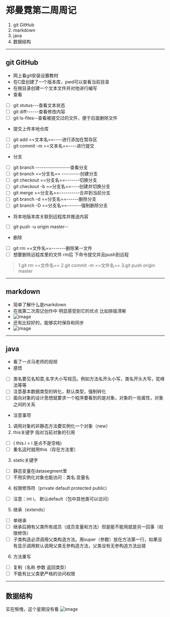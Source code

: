 # 郑曼霓第二周周记
1. git GitHub
2. markdown
3. java
4. 数据结构

---

## git GitHub
- 网上看git安装设置教材
- 在C盘创建了一个版本库，pwd可以查看当前目录
- 在根目录创建一个文本文件并对他进行编写
- 查看
- [ ] git stutus---查看文本状态
- [ ] git diff------查看修改内容
- [ ] git ls-files--查看被提交过的文件，便于后面删除文件
- 提交上传本地仓库
- [ ] git add ==文本名==----进行添加在暂存区
- [ ] git commit -m ==文本名==----进行提交
- 分支
- [ ]  git branch   -----------------查看分支
- [ ]  git branch ==分支名== ---------创建分支
- [ ]  git  checkout ==分支名==-------切换分支
- [ ]  git checkout -b ==分支名==----创建并切换分支
- [ ]  git merge ==分支名==----------合并到当前分支
- [ ]  git branch -d ==分支名==------删除分支
- [ ]  git branch -D ==分支名==-------强制删除分支
- 将本地版本库关联到远程库并推送内容
- [ ]  git push -u origin master--
- 删除
- [ ]  git rm ==文件名==-------删除某一文件
- [ ]  想要删除远程库里的文件 rm后 下命令提交并且push到远程
> 1.git rm ==文件名==
2.git commit -m ==文件名==
3.git push origin master

---
## markdown
- 简单了解什么是markdown
- 在我第二次周记创作中 明显感受到它的优点 比如排版清晰
- ![image](https://note.youdao.com/yws/public/resource/6a6f9c86b9bffcca05b0a7569a282cf5/xmlnote/8C1B66DFDBA6414188BB3FAF9B815E1C/208)
- 还有比较好的，能够实时保存和同步
- ![image](https://note.youdao.com/yws/public/resource/6a6f9c86b9bffcca05b0a7569a282cf5/xmlnote/628081BFCD764193AD03251B40110AB4/216)

---
## java
- 看了一点马老师的视频
- 感悟
- [ ] 类名要见名知意,名字大小写规范。例如方法名开头小写，类名开头大写，驼峰法等等
- [ ] 注意基本数据类型的转化，默认类型，强制转化
- [ ] 面向对象的设计思想就要求一个程序要看到的是对象，对象的一些属性，对象之间的关系
- 注意事项
1. 调用对象的非静态方法要实例化一个对象（new）
2. this关键字 指对当前对象的引用
- [ ]  ( this.i = i 是点不是空格)
- [ ] 重名这时就用this（存在方法里）
3. static关键字
- [ ] 静态变量在datasegment里
- [ ] 不用实例化对象也能访问：类名.变量名
4. 权限修饰符（private default protected public）
- [ ] 注意：int i，   默认default（包中其他类可以访问）
5. 继承（extends）
- [ ] 单继承
- [ ] 继承后拥有父类所有成员（成员变量和方法）但是能不能用就是另一回事（权限修饰）
- [ ] 子类构造必须调用父类构造方法。用super（参数）放在方法第一行，如果没有显示调用默认调用父类无参构造方法，父类没有无参构造方法出错
6. 方法重写
- [ ] 复制（名称 参数 返回类型）
- [ ] 不能有比父类更严格的访问权限

---
## 数据结构
实在惭愧，这个星期没有看
![image](https://note.youdao.com/yws/public/resource/6a6f9c86b9bffcca05b0a7569a282cf5/xmlnote/8C2A881A3E314EBAA2A50576E3D90A16/399)